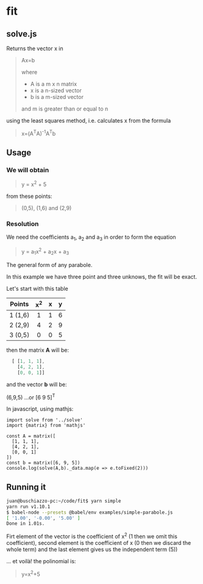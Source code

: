 # fit

## solve.js


Returns the vector x in 

> Ax=b
>
>where
>
>- A is a m x n matrix
>- x is a n-sized vector
>- b is a m-sized vector
>
>and m is greater than or equal to n

using the least squares method, i.e. calculates x from the formula

>x=(A<sup>T</sup>A)<sup>-1</sup>A<sup>T</sup>b


## Usage

### We will obtain

> y = x<sup>2</sup> + 5

from these points:

> (0,5),  (1,6) and (2,9)

### Resolution

We need the coefficients a<sub>1</sub>, a<sub>2</sub> and a<sub>3</sub> in order to form the equation

> y = a<sub>1</sub>x<sup>2</sup> + a<sub>2</sub>x + a<sub>3</sub>

The general form of any parabole. 

In this example we have three point and three unknows, the fit will be exact.

Let's start with this table 

| Points        | x<sup>2</sup> | x          |     y       |
| ------------- |:-------------:| :---------:| :---------: |
| 1 (1,6)       | 1             | 1          | 6           |
| 2 (2,9)       | 4             | 2          | 9           |
| 3 (0,5)       | 0             | 0          | 5           |

then the matrix <b>A</b> will be:

```javascript
  [ [1, 1, 1],
    [4, 2, 1],
    [0, 0, 1]]
```

and the vector <b>b</b> will be:

(6,9,5) ...or [6 9 5]<sup>T</sup>


In javascript, using mathjs:

```javascirpt
import solve from '../solve'
import {matrix} from 'mathjs'

const A = matrix([
  [1, 1, 1],
  [4, 2, 1],
  [0, 0, 1]
])
const b = matrix([6, 9, 5])
console.log(solve(A,b)._data.map(e => e.toFixed(2)))
```

## Running it

```bash
juan@buschiazzo-pc:~/code/fit$ yarn simple
yarn run v1.10.1
$ babel-node --presets @babel/env examples/simple-parabole.js
[ '1.00', '-0.00', '5.00' ]
Done in 1.01s.

```

Firt element of the vector is the coefficient of x<sup>2</sup> (1 then we omit this coefficient), second element is the coefficient of x (0 then we discard the whole term) and the last element gives us the independent term (5))

... et voilà! the polinomial is:
>y=x<sup>2</sup>+5
